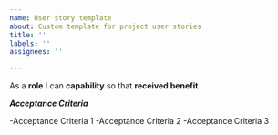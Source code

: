 ```yaml
---
name: User story template
about: Custom template for project user stories
title: ''
labels: ''
assignees: ''

---
```


As a **role** I can **capability** so that  **received benefit**


***Acceptance Criteria***

-Acceptance Criteria 1
-Acceptance Criteria 2
-Acceptance Criteria 3
